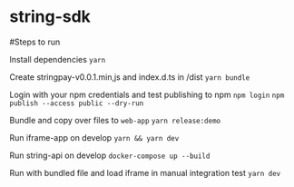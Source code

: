 # string-sdk

#Steps to run

Install dependencies
`yarn`

Create stringpay-v0.0.1.min,js and index.d.ts in /dist
`yarn bundle`

Login with your npm credentials and test publishing to npm
`npm login`
`npm publish --access public --dry-run`

Bundle and copy over files to `web-app`
`yarn release:demo`

Run iframe-app on develop
`yarn && yarn dev`

Run string-api on develop
`docker-compose up --build`

Run with bundled file and load iframe in manual integration test
`yarn dev`
